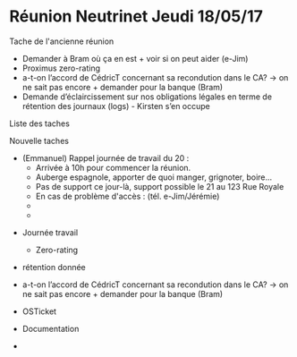 


# Réunion Neutrinet Jeudi 18/05/17


Tache de l'ancienne réunion


   * Demander à Bram où ça en est + voir si on peut aider (e-Jim)
   * Proximus zero-rating
   * a-t-on l’accord de CédricT concernant sa recondution dans le CA? -> on ne sait pas encore  + demander pour la banque (Bram)
   * Demande d’éclaircissement sur nos obligations légales en terme de   rétention des journaux (logs) - Kirsten s’en occupe

Liste des taches



Nouvelle taches


   * (Emmanuel) Rappel journée de travail du 20 :
       * Arrivée à 10h pour commencer la réunion.
       * Auberge espagnole, apporter de quoi manger, grignoter, boire…
       * Pas de support ce jour-là, support possible le 21 au 123 Rue Royale
       * En cas de problème d'accès : (tél. e-Jim/Jérémie)
       * 
       * 
- Journée travail 

   * Zero-rating
- rétention donnée
- a-t-on l’accord de CédricT concernant sa recondution dans le CA? -> on ne sait pas encore  + demander pour la banque (Bram)
- OSTicket
 - Documentation
 - 